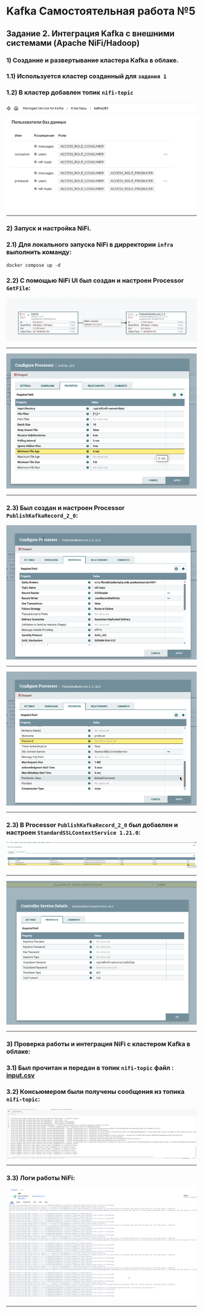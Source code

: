 # Kafka Самостоятельная работа №5
## Задание 2. Интеграция Kafka с внешними системами (Apache NiFi/Hadoop)

### 1) Создание и развертывание кластера Kafka в облаке.
### 1.1) Используется кластер созданный для `задания 1`
### 1.2) В кластер добавлен топик `nifi-topic`
![total](screenshots/001.png)
___
### 2) Запуск и настройка NiFi.
### 2.1) Для локального запуска NiFi в дирректории `infra` выполнить команду:
```
docker compose up -d
```
### 2.2) С помощью NiFi UI был создан и настроен Processor `GetFile`:
![total](screenshots/002.png)
___
![total](screenshots/003.png)
___
### 2.3) Был создан и настроен Processor `PublishKafkaRecord_2_0`:
![total](screenshots/004.png)
___
![total](screenshots/005.png)
___
### 2.3) В Processor `PublishKafkaRecord_2_0` был добавлен и настроен `StandardSSLContextService 1.21.0`:
![total](screenshots/006.png)
___
![total](screenshots/007.png)
___
### 3) Проверка работы и интеграция  NiFi с кластером Kafka в облаке:
### 3.1) Был прочитан и передан в топик `nifi-topic` файл : [input.csv](infra/nifi_data/input.csv)
### 3.2) Консьюмером были получены сообщения из топика `nifi-topic`:
![total](screenshots/008.png)
___
### 3.3) Логи работы NiFi:
![total](screenshots/009.png)
___
